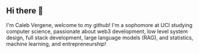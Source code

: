 ## Hi there 👋

I'm Caleb Vergene, welcome to my github! I'm a sophomore at UCI studying computer science, passionate about web3 development, low level system design, full stack development, large language models (RAG), and statistics, machine learning, and entrepreneurship!
